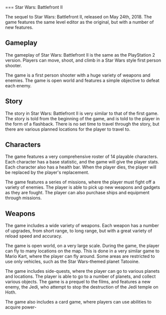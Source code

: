 
===
Star Wars: Battlefront II

The sequel to Star Wars: Battlefront II, released on May 24th, 2018. The game features the same level editor as the original, but with a number of new features.

## Gameplay

The gameplay of Star Wars: Battlefront II is the same as the PlayStation 2 version. Players can move, shoot, and climb in a Star Wars style first person shooter.

The game is a first person shooter with a huge variety of weapons and enemies. The game is open world and features a simple objective to defeat each enemy.

## Story

The story in Star Wars: Battlefront II is very similar to that of the first game. The story is told from the beginning of the game, and is told to the player in the form of a flashback. There is no set time to travel through the story, but there are various planned locations for the player to travel to.

## Characters

The game features a very comprehensive roster of 14 playable characters. Each character has a base statistic, and the game will give the player stats. Each character also has a health bar. When the player dies, the player will be replaced by the player's replacement.

The game features a series of missions, where the player must fight off a variety of enemies. The player is able to pick up new weapons and gadgets as they are fought. The player can also purchase ships and equipment through missions.

## Weapons

The game includes a wide variety of weapons. Each weapon has a number of upgrades, from short range, to long range, but with a great variety of reload speed and accuracy.

The game is open world, on a very large scale. During the game, the player can fly to many locations on the map. This is done in a very similar game to Mario Kart, where the player can fly around. Some areas are restricted to use only vehicles, such as the Star Wars-themed planet Tatooine.

The game includes side-quests, where the player can go to various planets and locations. The player is able to go to a number of planets, and collect various objects. The game is a prequel to the films, and features a new enemy, the Jedi, who attempt to stop the destruction of the Jedi temple on Hoth.

The game also includes a card game, where players can use abilities to acquire power-
